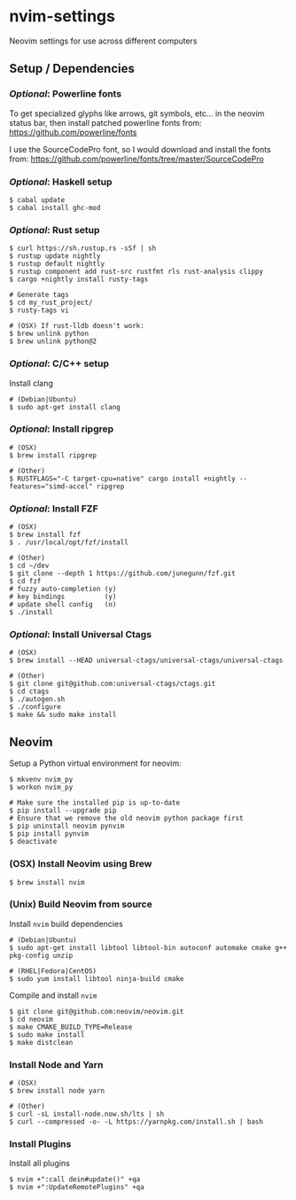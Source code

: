 nvim-settings
=============

Neovim settings for use across different computers


## Setup / Dependencies ##


### _Optional_: Powerline fonts ###

To get specialized glyphs like arrows, git symbols, etc... in the neovim status
bar, then install patched powerline fonts from:
https://github.com/powerline/fonts

I use the SourceCodePro font, so I would download and install the fonts from:
https://github.com/powerline/fonts/tree/master/SourceCodePro


### _Optional_: Haskell setup ###

```
$ cabal update
$ cabal install ghc-mod
```


### _Optional_: Rust setup ###

```
$ curl https://sh.rustup.rs -sSf | sh
$ rustup update nightly
$ rustup default nightly
$ rustup component add rust-src rustfmt rls rust-analysis clippy
$ cargo +nightly install rusty-tags

# Generate tags
$ cd my_rust_project/
$ rusty-tags vi

# (OSX) If rust-lldb doesn't work:
$ brew unlink python
$ brew unlink python@2
```


### _Optional_: C/C++ setup ###

Install clang

```
# (Debian|Ubuntu)
$ sudo apt-get install clang
```


### _Optional_: Install ripgrep ###

```
# (OSX)
$ brew install ripgrep

# (Other)
$ RUSTFLAGS="-C target-cpu=native" cargo install +nightly --features="simd-accel" ripgrep
```


### _Optional_: Install FZF ###

```
# (OSX)
$ brew install fzf
$ . /usr/local/opt/fzf/install

# (Other)
$ cd ~/dev
$ git clone --depth 1 https://github.com/junegunn/fzf.git
$ cd fzf
# fuzzy auto-completion (y)
# key bindings          (y)
# update shell config   (n)
$ ./install
```


### _Optional_: Install Universal Ctags ###

```
# (OSX)
$ brew install --HEAD universal-ctags/universal-ctags/universal-ctags

# (Other)
$ git clone git@github.com:universal-ctags/ctags.git
$ cd ctags
$ ./autogen.sh
$ ./configure
$ make && sudo make install
```

## Neovim ##


Setup a Python virtual environment for neovim:

```
$ mkvenv nvim_py
$ workon nvim_py

# Make sure the installed pip is up-to-date
$ pip install --upgrade pip
# Ensure that we remove the old neovim python package first
$ pip uninstall neovim pynvim
$ pip install pynvim
$ deactivate
```


### (OSX) Install Neovim using Brew ###

```
$ brew install nvim
```


### (Unix) Build Neovim from source ###


Install `nvim` build dependencies

```
# (Debian|Ubuntu)
$ sudo apt-get install libtool libtool-bin autoconf automake cmake g++ pkg-config unzip

# (RHEL|Fedora|CentOS)
$ sudo yum install libtool ninja-build cmake
```

Compile and install `nvim`

```
$ git clone git@github.com:neovim/neovim.git
$ cd neovim
$ make CMAKE_BUILD_TYPE=Release
$ sudo make install
$ make distclean
```


### Install Node and Yarn

```
# (OSX)
$ brew install node yarn

# (Other)
$ curl -sL install-node.now.sh/lts | sh
$ curl --compressed -o- -L https://yarnpkg.com/install.sh | bash 
```


### Install Plugins ###

Install all plugins

```
$ nvim +":call dein#update()" +qa
$ nvim +":UpdateRemotePlugins" +qa
```

